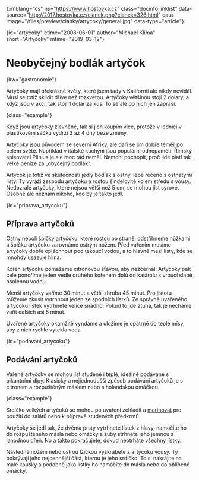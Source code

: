 
{xml:lang="cs" ns="https://www.hostovka.cz" class="docinfo linklist" data-source="http://2017.hostovka.cz/clanek.php?clanek=326.html" data-image="/files/preview/clanky/artycoky/general.jpg" data-type="article"}

{id="artycoky" ctime="2008-06-01" author="Michael Klíma" short="Artyčoky" mtime="2019-03-12"}

# Neobyčejný bodlák artyčok

<!-- generated attribute kw by user_udpatekw.sh on 2019-03-13, do not edit -->

{kw="gastronomie"}

Artyčoky mají překrásné květy, které jsem tady v Kalifornii ale nikdy neviděl. Musí se totiž sklidit dříve než rozkvetou. Artyčoky většinou stojí 2 dolary, a když jsou v akci, tak stojí 1 dolar za kus. To se ale po nich jen zapráší.

{class="example"}

Když jsou artyčoky zlevněné, tak si jich koupím více, protože v lednici v plastikovém sáčku vydrží 3 až 4 dny beze změny.

Artyčoky jsou původem ze severní Afriky, ale daří se jim dobře téměř po celém světě. Například v italské kuchyni jsou populární odnepaměti. Římský spisovatel Plinius je ale moc rád neměl. Nemohl pochopit, proč lidé platí tak velké peníze za „obyčejný bodlák“.

Artyčok je totiž ve skutečnosti jedlý bodlák s ostny, lépe řečeno s ostnatými listy. Ty vyráží zespodu artyčoku a rostou šindelovitě kolem středu s vousy. Nedozrálé artyčoky, které nejsou větší než 5 cm, se mohou jíst syrové. Osobně ale neznám nikoho, kdo by je takto jedl.

{id="priprava_artycoku"}

## Příprava artyčoků

Ostny neboli špičky artyčoku, které rostou po straně, odstřihneme nůžkami a špičku artyčoku zarovnáme ostrým nožem. Před vařením musíme artyčoky dobře opláchnout pod tekoucí vodou, a to hlavně mezi listy, kde se mnohdy usazuje hlína.

Kořen artyčoku pomažeme citronovou šťávou, aby nezčernal. Artyčoky pak celé ponoříme jeden vedle druhého kořenem dolů do kastrolu s vroucí slabě osolenou vodou.

Menší artyčoky vaříme 30 minut a větší zhruba 45 minut. Pro jistotu můžeme zkusit vytrhnout jeden ze spodních lístků. Ze správně uvařeného artyčoku lístek vytrhnete velice snadno. Pokud to jde ztuha, tak je necháme vařit dalších asi 5 minut.

Uvařené artyčoky okamžitě vyndáme a uložíme je opatrně do teplé mísy, aby z nich rychle vytekla voda.

{id="podavani_artycoku"}

## Podávání artyčoků

Vařené artyčoky se mohou jíst studené i teplé, ideálně podávané s pikantními dipy. Klasický a nejjednodušší způsob podávání artyčoků je s citronem a rozpuštěným máslem nebo s holandskou omáčkou.

{class="example"}

Srdíčka velkých artyčoků se mohou po uvaření zchladit a [marinovat][1] pro použití do salátů nebo k přípravě studených předkrmů.

Artyčoky se jedí tak, že dvěma prsty vytrhnete lístek z hlavy, namočíte ho do rozpuštěného másla nebo omáčky a zuby strhnete jeho jemnou a lahodnou dřeň. No a takto pokračujete, dokud neotrháte všechny lístky.

Následně nožem nebo ostrou lžičkou vyškrábete z artyčoku vousy. Ty pokrývají jeho nejcennější část, kterou je jeho srdíčko. To si nakrájíte na malé kousky a podobně jako lístky ho namáčíte do másla nebo do oblíbené omáčky.

 [1]: /duseni#marinada

